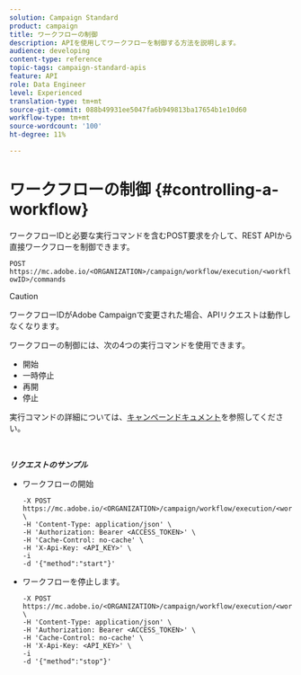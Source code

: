 ```yaml
---
solution: Campaign Standard
product: campaign
title: ワークフローの制御
description: APIを使用してワークフローを制御する方法を説明します。
audience: developing
content-type: reference
topic-tags: campaign-standard-apis
feature: API
role: Data Engineer
level: Experienced
translation-type: tm+mt
source-git-commit: 088b49931ee5047fa6b949813ba17654b1e10d60
workflow-type: tm+mt
source-wordcount: '100'
ht-degree: 11%

---
```



# ワークフローの制御 {#controlling-a-workflow}

ワークフローIDと必要な実行コマンドを含むPOST要求を介して、REST APIから直接ワークフローを制御できます。

`POST https://mc.adobe.io/<ORGANIZATION>/campaign/workflow/execution/<workflowID>/commands`

>[!CAUTION]
>
>ワークフローIDがAdobe Campaignで変更された場合、APIリクエストは動作しなくなります。

ワークフローの制御には、次の4つの実行コマンドを使用できます。

* 開始
* 一時停止
* 再開
* 停止

実行コマンドの詳細については、[キャンペーンドキュメント](https://docs.adobe.com/content/help/en/campaign-standard/using/managing-processes-and-data/executing-a-workflow/about-workflow-execution.html)を参照してください。

<br/>

***リクエストのサンプル***

* ワークフローの開始

   ```
   -X POST https://mc.adobe.io/<ORGANIZATION>/campaign/workflow/execution/<workflowID>/commands \
   -H 'Content-Type: application/json' \
   -H 'Authorization: Bearer <ACCESS_TOKEN>' \
   -H 'Cache-Control: no-cache' \
   -H 'X-Api-Key: <API_KEY>' \
   -i
   -d '{"method":"start"}'
   ```

   <!-- + réponse -->

* ワークフローを停止します。

   ```
   -X POST https://mc.adobe.io/<ORGANIZATION>/campaign/workflow/execution/<workflowID>/commands \
   -H 'Content-Type: application/json' \
   -H 'Authorization: Bearer <ACCESS_TOKEN>' \
   -H 'Cache-Control: no-cache' \
   -H 'X-Api-Key: <API_KEY>' \
   -i
   -d '{"method":"stop"}'
   ```

   <!-- + réponse -->
